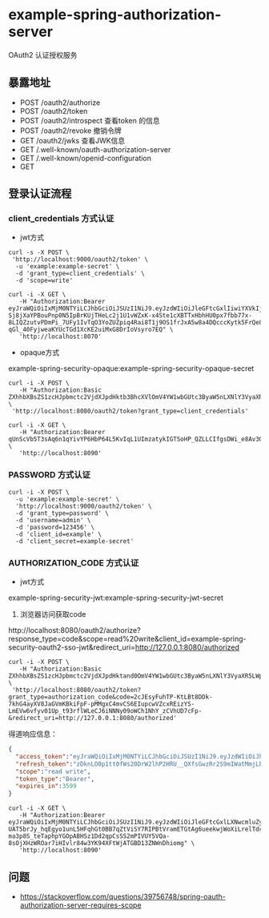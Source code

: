 # example-spring-authorization-server
OAuth2 认证授权服务



## 暴露地址


- POST /oauth2/authorize
- POST /oauth2/token
- POST /oauth2/introspect 查看token 的信息
- POST /oauth2/revoke 撤销令牌
- GET /oauth2/jwks 查看JWK信息
- GET /.well-known/oauth-authorization-server
- GET /.well-known/openid-configuration
- GET 

## 登录认证流程


### client_credentials 方式认证

- jwt方式

```shell
curl -s -X POST \
 'http://localhost:9000/oauth2/token' \
  -u 'example:example-secret' \
  -d 'grant_type=client_credentials' \
  -d 'scope=write'
```


```shell
curl -i -X GET \
   -H "Authorization:Bearer eyJraWQiOiIxMjM0NTYiLCJhbGciOiJSUzI1NiJ9.eyJzdWIiOiJleGFtcGxlIiwiYXVkIjoiZXhhbXBsZSIsIm5iZiI6MTY3MTI5MTc5NSwic2NvcGUiOlsid3JpdGUiXSwiaXNzIjoiaHR0cDovL2xvY2FsaG9zdDo5MDAwIiwiZXhwIjoxNjcxMzEzMzk1LCJpYXQiOjE2NzEyOTE3OTV9.O0UaUdxjwUaMS_okeXM-Sj8jXaYPBouPnp0N5IpBrKUjTHeLc2j1U1vWZxK-x4Ste1cXBTTxHbhHU0px7fbb77x-8LIQZzutvPDmPi_7UFy1IvTqO3YoZUZpiq4Rai8T1j9OS1frJxA5w8a4DQcccKytk5FrQe8BaH2QkEDV3pJfTpBbmtJIsO9Jd0o0_BzwORHsglXWKsrebAH5I9TJRYBj2Zmaj3zNkmLSJhnVcr2Q9iBCtN3rjfz34xUrNfl2jScRFVUNBk1taA4ugtFBhSoPWEYHkZI6PZBifSfgAM-qGl_40FyjweaKYUcTGd1XcKE2uiMxG8DrIoVsyro7EQ" \
   'http://localhost:8070'
```

- opaque方式

example-spring-security-opaque:example-spring-security-opaque-secret

```shell
curl -i -X POST \
   -H "Authorization:Basic ZXhhbXBsZS1zcHJpbmctc2VjdXJpdHktb3BhcXVlOmV4YW1wbGUtc3ByaW5nLXNlY3VyaXR5LW9wYXF1ZS1zZWNyZXQ=" \
 'http://localhost:8080/oauth2/token?grant_type=client_credentials'
```

```shell
curl -i -X GET \
   -H "Authorization:Bearer qUnScVb5T3sAq6n1qYivYP6HbP64L5KvIqL1UImzatykIGTSoHP_QZLLCIfgsDWi_e8Av3OyId6EiP0hAPsgU1WMRRZksG2caEDCrB79hSOiqbWVEgSy63trdwsFa6ZO" \
   'http://localhost:8090'
```


### PASSWORD 方式认证

```shell
curl -i -X POST \
  -u 'example:example-secret' \
  'http://localhost:9000/oauth2/token' \
  -d 'grant_type=password' \
  -d 'username=admin' \
  -d 'password=123456' \
  -d 'client_id=example' \
  -d 'client_secret=example-secret'

```

### AUTHORIZATION_CODE 方式认证


- jwt方式

example-spring-security-jwt:example-spring-security-jwt-secret

1. 浏览器访问获取code

http://localhost:8080/oauth2/authorize?response_type=code&scope=read%20write&client_id=example-spring-security-oauth2-sso-jwt&redirect_uri=http://127.0.0.1:8080/authorized

```shell
curl -i -X POST \
   -H "Authorization:Basic ZXhhbXBsZS1zcHJpbmctc2VjdXJpdHktand0OmV4YW1wbGUtc3ByaW5nLXNlY3VyaXR5LWp3dC1zZWNyZXQ=" \
 'http://localhost:8080/oauth2/token?grant_type=authorization_code&code=2cJEsyFuhTP-KtLBt8DDk-7khG4ayXV8JaGVmKBkiFpF-pMMgxC4mvCS6EIupcwVZcxREizYS-LmEVw6vfyv01Up_t93rflWLeCJ6iNNNy09oWCh1NhY_zCVhUD7cFp-&redirect_uri=http://127.0.0.1:8080/authorized'

```

得道响应信息：

```json
{
  "access_token":"eyJraWQiOiIxMjM0NTYiLCJhbGciOiJSUzI1NiJ9.eyJzdWIiOiJhZG1pbiIsImF1ZCI6ImV4YW1wbGUtc3ByaW5nLXNlY3VyaXR5LWp3dCIsIm5iZiI6MTY2MzY2MjEwMiwic2NvcGUiOlsicmVhZCIsIndyaXRlIl0sImlzcyI6Imh0dHA6XC9cL2xvY2FsaG9zdDo4MDgwXC8iLCJleHAiOjE2NjM2NjU3MDIsImlhdCI6MTY2MzY2MjEwMn0.VSX1_QgEgNvJC2pcoyNandIe6avgdflwpo8UF6QEEFiztoInxFDXTCAhBij7xux-o4f7RmiDdZ9MyL0uIQ2XNEf2DrIo8GGsCHGr19FiFs1jv8uiURXVlDm4_RMCohwqSM_r5dfRSyQZRW3875KzZdkSUydCwr-GuZZKybK-hCqM_XUNoNdu3SSN-1G5ExgsssIhFhDgHhZlNwnNQS06D6Y_N8UjAWVj-u-gIteKx1BgCGJLMzP5KPuot1AN2FhLytCGBRAKaTNvxcDqg_iDgf-iRiUAyDdWCMQeZxtHthFCph5gvDPABDmkNT-yYPlE5qTtPKCd6R0Jl_nRPKpgVw",
  "refresh_token":"zDknLO0p1tt0fWs20DrW2lhP2HRU__QXfsGwzRr2S9mIWatMmjLbeFLq_0H5k5jsyU-la8a-MY_idTBIbQ9VxIprKWHBwkAb4IHHVCNzipol3WCw8DrfU_ulpaiwlbPM",
  "scope":"read write",
  "token_type":"Bearer",
  "expires_in":3599
}
```

```shell
curl -i -X GET \
   -H "Authorization:Bearer eyJraWQiOiIxMjM0NTYiLCJhbGciOiJSUzI1NiJ9.eyJzdWIiOiJleGFtcGxlLXNwcmluZy1zZWN1cml0eS1qd3QiLCJhdWQiOiJleGFtcGxlLXNwcmluZy1zZWN1cml0eS1qd3QiLCJuYmYiOjE2NjM2NTYwODMsInNjb3BlIjpbInJlYWQiLCJvcGVuaWQiLCJ3cml0ZSJdLCJpc3MiOiJodHRwOlwvXC9sb2NhbGhvc3Q6ODA4MFwvIiwiZXhwIjoxNjYzNjU5NjgzLCJpYXQiOjE2NjM2NTYwODN9.H1vxnuWx_JYGUwD9MbH5zrhNvReroJCmvzRDfw6HRpqXAfBFhpPitHlnaG07I29eInXkjBDe6s5B6FEi1m2PRTD-UAT5brJy_hqEgyo1unL5HFqhGt0BB7qZtViSY7RIPBtVramETGtAg6ueekwjWoXiLrelTdcFJ7I3codXxi1sjbgGRtqr5LnUcnGtp_lHhOk4n06IvVGoPisWo3H7PtuKU3HGzoJR8RGKSwUmRDmqkF1VRAZder_-ma3p8S_teTaphpYGOpABHSz1Dd2qpCsSS2mPIVUY5VQa-8sOjXHzWROar7iHIvlr84w3YK94XFtWjATGBD13ZNWnDhiomg" \
   'http://localhost:8090'
```

## 问题

- https://stackoverflow.com/questions/39756748/spring-oauth-authorization-server-requires-scope
